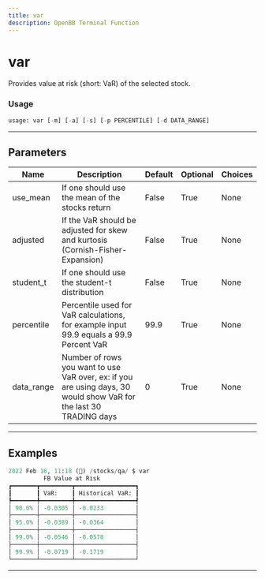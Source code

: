 ```yaml
---
title: var
description: OpenBB Terminal Function
---
```


# var

Provides value at risk (short: VaR) of the selected stock.

### Usage

```python
usage: var [-m] [-a] [-s] [-p PERCENTILE] [-d DATA_RANGE]
```

---

## Parameters

| Name | Description | Default | Optional | Choices |
| ---- | ----------- | ------- | -------- | ------- |
| use_mean | If one should use the mean of the stocks return | False | True | None |
| adjusted | If the VaR should be adjusted for skew and kurtosis (Cornish-Fisher-Expansion) | False | True | None |
| student_t | If one should use the student-t distribution | False | True | None |
| percentile | Percentile used for VaR calculations, for example input 99.9 equals a 99.9 Percent VaR | 99.9 | True | None |
| data_range | Number of rows you want to use VaR over, ex: if you are using days, 30 would show VaR for the last 30 TRADING days | 0 | True | None |


---

## Examples

```python
2022 Feb 16, 11:18 (🦋) /stocks/qa/ $ var
          FB Value at Risk
┏━━━━━━━┳━━━━━━━━━┳━━━━━━━━━━━━━━━━━┓
┃       ┃ VaR:    ┃ Historical VaR: ┃
┡━━━━━━━╇━━━━━━━━━╇━━━━━━━━━━━━━━━━━┩
│ 90.0% │ -0.0305 │ -0.0233         │
├───────┼─────────┼─────────────────┤
│ 95.0% │ -0.0389 │ -0.0364         │
├───────┼─────────┼─────────────────┤
│ 99.0% │ -0.0546 │ -0.0578         │
├───────┼─────────┼─────────────────┤
│ 99.9% │ -0.0719 │ -0.1719         │
└───────┴─────────┴─────────────────┘
```
---
